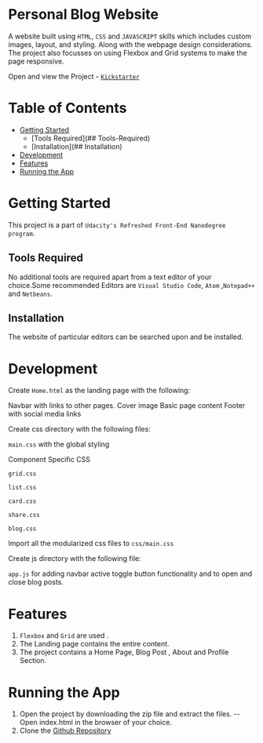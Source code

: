 # Personal Blog Website
A website built using `HTML`, `CSS` and `JAVASCRIPT` skills which includes custom images, layout, and styling. Along with the webpage design considerations. The project also focusses on using Flexbox and Grid systems to make the page responsive.

Open and view the Project - [`Kickstarter`](https://bit.ly/Shreyablog)

# Table of Contents
* [Getting Started](#Getting-Started)
  - [Tools Required](## Tools-Required)
  - [Installation](## Installation)
* [Development](#Development)
* [Features](#Features)
* [Running the App](#Running-the-App)

# Getting Started
This project is a part of `Udacity's Refreshed Front-End Nanodegree program`.

## Tools Required
No additional tools are required apart from a text editor of your choice.Some recommended Editors are `Visual Studio Code`, `Atom` ,`Notepad++` and `Netbeans`.
## Installation
The website of particular editors can be searched upon and be installed.

# Development
Create `Home.html` as the landing page with the following:

Navbar with links to other pages.
Cover image
Basic page content
Footer with social media links

Create css directory with the following files:

`main.css` with the global styling

Component Specific CSS

`grid.css`

`list.css`

`card.css`

`share.css`

`blog.css`

Import all the modularized css files to `css/main.css`

Create js directory with the following file:

`app.js` for adding navbar active toggle button functionality and to open and close blog posts.

# Features
1. `Flexbox` and `Grid` are used .
2. The Landing page contains the entire content.
3. The project contains a Home Page, Blog Post , About and Profile Section.

# Running the App
1. Open the project by downloading the zip file and extract the files.
 -- Open index.html in the browser of your choice.
2. Clone the [Github Repository](https://github.com/jain-shreyaa/PersonalBlog)
